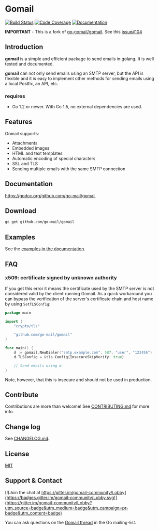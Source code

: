 # Gomail
[![Build Status](https://travis-ci.org/go-mail/gomail.svg?branch=master)](https://travis-ci.org/go-mail/gomail) [![Code Coverage](http://gocover.io/_badge/github.com/go-mail/gomail)](http://gocover.io/github.com/go-mail/gomail) [![Documentation](https://godoc.org/github.com/go-mail/gomail?status.svg)](https://godoc.org/github.com/go-mail/gomail)

**IMPORTANT** - This is a fork of [go-gomail/gomail](https://github.com/go-gomail/gomail). See this [issue#104](https://github.com/go-gomail/gomail/issues/104)


## Introduction

**gomail** is a simple and efficient package to send emails in golang. It is well tested and
documented.

**gomail** can not only send emails using an SMTP server, but the API is flexible and it
is easy to implement other methods for sending emails using a local Postfix, an API, etc.


### requires

- Go 1.2 or newer. With Go 1.5, no external dependencies are used.


## Features

Gomail supports:
- Attachments
- Embedded images
- HTML and text templates
- Automatic encoding of special characters
- SSL and TLS
- Sending multiple emails with the same SMTP connection


## Documentation

https://godoc.org/github.com/go-mail/gomail


## Download
```bash
go get github.com/go-mail/gomail
```

## Examples

See the [examples in the documentation](https://godoc.org/github.com/go-mail/gomail#example-package).


## FAQ

### x509: certificate signed by unknown authority

If you get this error it means the certificate used by the SMTP server is not
considered valid by the client running Gomail. As a quick workaround you can
bypass the verification of the server's certificate chain and host name by using
`SetTLSConfig`:

```go
package main

import (
	"crypto/tls"

	"github.com/go-mail/gomail"
)

func main() {
	d := gomail.NewDialer("smtp.example.com", 587, "user", "123456")
	d.TLSConfig = &tls.Config{InsecureSkipVerify: true}

	// Send emails using d.
}
```

Note, however, that this is insecure and should not be used in production.


## Contribute

Contributions are more than welcome! See [CONTRIBUTING.md](CONTRIBUTING.md) for
more info.


## Change log

See [CHANGELOG.md](CHANGELOG.md).


## License

[MIT](LICENSE)


## Support & Contact

[![Join the chat at https://gitter.im/gomail-community/Lobby](https://badges.gitter.im/gomail-community/Lobby.svg)](https://gitter.im/gomail-community/Lobby?utm_source=badge&utm_medium=badge&utm_campaign=pr-badge&utm_content=badge)

You can ask questions on the [Gomail
thread](https://groups.google.com/d/topic/golang-nuts/jMxZHzvvEVg/discussion)
in the Go mailing-list.
